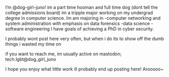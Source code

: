 I’m @dog-girl-juno! im a part time hooman and full time dog (dont tell the college admissions board)
im a tripple major working on my undergrad degree in computer science. Im am majoring in
  -computer networking and system administration with emphasis on data forensics
  -data science
  -software engineering
I have goals of achieving a PhD in cyber security.

I probably wont post here very often, but when i do its to show off the dumb things i wasted my time on

if you want to reach me, im usually active on mastodon;
tech.lgbt@dog_girl_juno

I hope you enjoy what little work ill probably end up posting here!
Arooooo~
